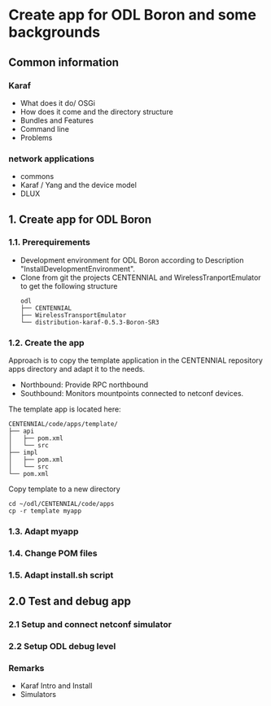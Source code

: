 # Create app for ODL Boron and some backgrounds

## Common information

### Karaf

   - What does it do/ OSGi
   - How does it come and the directory structure
   - Bundles and Features
   - Command line
   - Problems

### network applications

   - commons
   - Karaf / Yang and the device model
   - DLUX

## 1. Create app for ODL Boron

### 1.1. Prerequirements

- Development environment for ODL Boron according to Description "InstallDevelopmentEnvironment".
- Clone from git the projects CENTENNIAL and WirelessTranportEmulator to get the following structure
    ```
    odl
    ├── CENTENNIAL
    ├── WirelessTransportEmulator
    └── distribution-karaf-0.5.3-Boron-SR3
    ```

### 1.2. Create the app

Approach is to copy the template application in the CENTENNIAL repository apps directory and adapt it to the needs.<br/>
  - Northbound: Provide RPC northbound
  - Southbound: Monitors mountpoints connected to netconf devices.

The template app is located here:

    CENTENNIAL/code/apps/template/
    ├── api
    │   ├── pom.xml
    │   └── src
    ├── impl
    │   ├── pom.xml
    │   └── src
    └── pom.xml

Copy template to a new directory

    cd ~/odl/CENTENNIAL/code/apps
    cp -r template myapp

### 1.3. Adapt myapp

### 1.4. Change POM files

### 1.5. Adapt install.sh script

## 2.0 Test and debug app

### 2.1 Setup and connect netconf simulator


### 2.2 Setup ODL debug level


### Remarks

  - Karaf Intro and Install
  - Simulators
